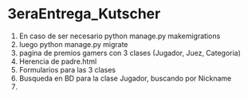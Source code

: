 # 3eraEntrega_Kutscher

1. En caso de ser necesario python manage.py makemigrations
2. luego python manage.py migrate
3. pagina de premios gamers con 3 clases (Jugador, Juez, Categoria)
4. Herencia de padre.html
5. Formularios para las 3 clases
6. Busqueda en BD para la clase Jugador, buscando por Nickname
7. 
